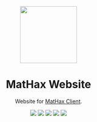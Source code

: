 <div align="center">
	<img src="https://mathaxclient.xyz/resources/images/icons/icon.png" width="150" height="150">
</div>

<h1 align="center">
	MatHax Website
</h1>

<p align="center">
	Website for <a href="https://mathaxclient.xyz/">MatHax Client</a>.
</p>

<div align="center">
  <img src="https://img.shields.io/github/last-commit/Matejko06/MatHax-Website">
  <img src="https://img.shields.io/github/commit-activity/m/Matejko06/MatHax-Website">
  <img src="https://img.shields.io/github/languages/code-size/Matejko06/MatHax-Website">
  <img src="https://img.shields.io/tokei/lines/github/Matejko06/MatHax-Website">
	<a href="https://mathaxclient.xyz/Discord"><img src="https://img.shields.io/discord/823286525402939402"></a>
</div>
